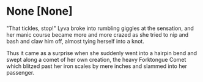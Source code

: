 # None [None]
"That tickles, stop!" Lyva broke into rumbling giggles at the sensation, and her manic course became more and more crazed as she tried to nip and bash and claw him off, almost tying herself into a knot.     

Thus it came as a surprise when she suddenly went into a hairpin bend and swept along a comet of her own creation, the heavy Forktongue Comet which blitzed past her iron scales by mere inches and slammed into her passenger.
